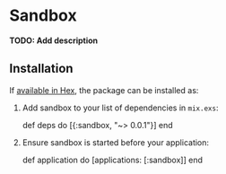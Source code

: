 # Sandbox

**TODO: Add description**

## Installation

If [available in Hex](https://hex.pm/docs/publish), the package can be installed as:

  1. Add sandbox to your list of dependencies in `mix.exs`:

        def deps do
          [{:sandbox, "~> 0.0.1"}]
        end

  2. Ensure sandbox is started before your application:

        def application do
          [applications: [:sandbox]]
        end

